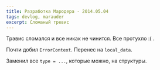 ```yaml
---
title: Разработка Мародера - 2014.05.04
tags: devlog, marauder
excerpt: Сломаный тревис
---
```


Трэвис сломался и все никак не чинится. Все протухло :( .

Почти добил `ErrorContext`. Перенес на `local_data`.

Заменил все `type = ...`, которые можно, на структуры.

